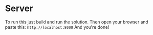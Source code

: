 # Server

To run this just build and run the solution.    Then open your browser and paste this: ```http://localhost:8000```   And you're done!
